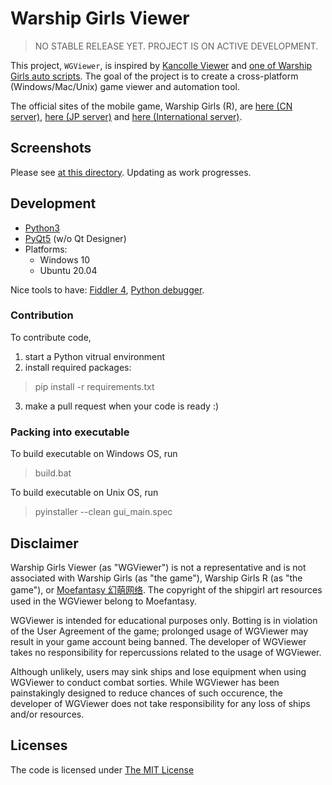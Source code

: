 # Warship Girls Viewer

> NO STABLE RELEASE YET. PROJECT IS ON ACTIVE DEVELOPMENT.

This project, `WGViewer`, is inspired by [Kancolle Viewer](https://github.com/poooi/poi) and [one of Warship Girls auto scripts](https://github.com/ProtectorMoe). The goal of the project is to create a cross-platform (Windows/Mac/Unix) game viewer and automation tool.

The official sites of the mobile game, Warship Girls (R), are [here (CN server)](http://www.jianniang.com/), [here (JP server)](http://ssr.moefantasy.co.jp/) and [here (International server)](http://www.warshipgirls.com/en/).

## Screenshots

Please see [at this directory](screenshots). Updating as work progresses.

## Development

- [Python3](https://www.python.org/)
- [PyQt5](https://doc.qt.io/qtforpython/) (w/o Qt Designer)
- Platforms:
	- Windows 10
	- Ubuntu 20.04

Nice tools to have: [Fiddler 4](https://www.telerik.com/fiddler), [Python debugger](https://docs.python.org/3/library/pdb.html).

### Contribution

To contribute code,

1. start a Python vitrual environment
2. install required packages:

> pip install -r requirements.txt

3. make a pull request when your code is ready :)

### Packing into executable

To build executable on Windows OS, run

> build.bat

To build executable on Unix OS, run

> pyinstaller --clean gui_main.spec

## Disclaimer

Warship Girls Viewer (as "WGViewer") is not a representative and is not associated with Warship Girls (as "the game"), Warship Girls R (as "the game"), or [Moefantasy 幻萌网络](https://www.moefantasy.com/). The copyright of the shipgirl art resources used in the WGViewer belong to Moefantasy.

WGViewer is intended for educational purposes only. Botting is in violation of the User Agreement of the game; prolonged usage of WGViewer may result in your game account being banned. The developer of WGViewer takes no responsibility for repercussions related to the usage of WGViewer.

Although unlikely, users may sink ships and lose equipment when using WGViewer to conduct combat sorties. While WGViewer has been painstakingly designed to reduce chances of such occurence, the developer of WGViewer does not take responsibility for any loss of ships and/or resources.

## Licenses

The code is licensed under [The MIT License](https://github.com/WarshipGirls/WGViewer/blob/master/LICENSE)
